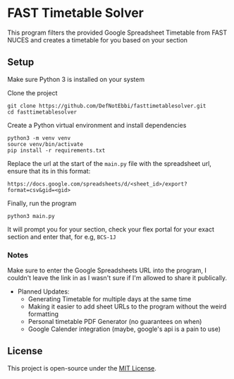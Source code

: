 # FAST Timetable Solver

This program filters the provided Google Spreadsheet Timetable from FAST NUCES and creates a timetable for you based on your section

## Setup

Make sure Python 3 is installed on your system

Clone the project

    git clone https://github.com/DefNotEbbi/fasttimetablesolver.git
    cd fasttimetablesolver

Create a Python virtual environment and install dependencies

    python3 -m venv venv
    source venv/bin/activate
    pip install -r requirements.txt

Replace the url at the start of the `main.py` file with the spreadsheet url, ensure that its in this format:

    https://docs.google.com/spreadsheets/d/<sheet_id>/export?format=csv&gid=<gid>

Finally, run the program

    python3 main.py

It will prompt you for your section, check your flex portal for your exact section and enter that, for e.g, `BCS-1J`

### Notes

Make sure to enter the Google Spreadsheets URL into the program, I couldn't leave the link in as I wasn't sure if I'm allowed to share it publically.

- Planned Updates:
    - Generating Timetable for multiple days at the same time
    - Making it easier to add sheet URLs to the program without the weird formatting
    - Personal timetable PDF Generator (no guarantees on when)
    - Google Calender integration (maybe, google's api is a pain to use)

## License

This project is open-source under the [MIT License](LICENSE).